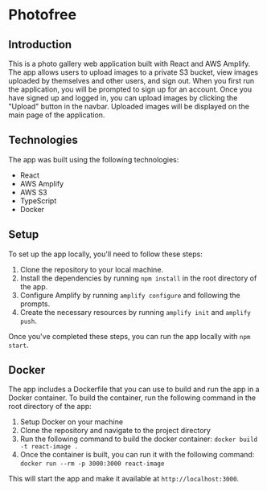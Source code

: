 # Photofree

## Introduction

This is a photo gallery web application built with React and AWS Amplify. The app allows users to upload images to a private S3 bucket, view images uploaded by themselves and other users, and sign out.
When you first run the application, you will be prompted to sign up for an account. Once you have signed up and logged in, you can upload images by clicking the "Upload" button in the navbar. Uploaded images will be displayed on the main page of the application.

## Technologies

The app was built using the following technologies:

- React
- AWS Amplify
- AWS S3
- TypeScript
- Docker

## Setup

To set up the app locally, you'll need to follow these steps:

1. Clone the repository to your local machine.
2. Install the dependencies by running `npm install` in the root directory of the app.
3. Configure Amplify by running `amplify configure` and following the prompts.
4. Create the necessary resources by running `amplify init` and `amplify push`.

Once you've completed these steps, you can run the app locally with `npm start`.

## Docker

The app includes a Dockerfile that you can use to build and run the app in a Docker container. To build the container, run the following command in the root directory of the app:

1. Setup Docker on your machine
2. Clone the repository and navigate to the project directory
3. Run the following command to build the docker container: `docker build -t react-image .`
4. Once the container is built, you can run it with the following command: `docker run --rm -p 3000:3000 react-image`

This will start the app and make it available at `http://localhost:3000`.